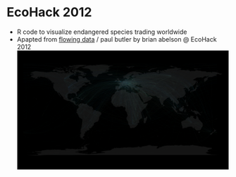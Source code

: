 # EcoHack 2012

* R code to visualize endangered species trading worldwide 
* Apapted from [flowing data](http://www.flowingdata.com/) / paul butler by brian abelson @ EcoHack 2012
![picture alt](images/map.png "Example")    